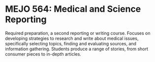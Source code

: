 # MEJO 564: Medical and Science Reporting

Required preparation, a second reporting or writing course. Focuses on developing strategies to research and write about medical issues, specifically selecting topics, finding and evaluating sources, and information gathering. Students produce a range of stories, from short consumer pieces to in-depth articles.